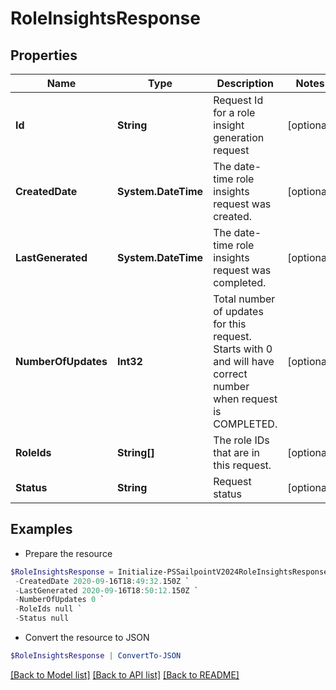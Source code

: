 # RoleInsightsResponse
## Properties

Name | Type | Description | Notes
------------ | ------------- | ------------- | -------------
**Id** | **String** | Request Id for a role insight generation request | [optional] 
**CreatedDate** | **System.DateTime** | The date-time role insights request was created. | [optional] 
**LastGenerated** | **System.DateTime** | The date-time role insights request was completed. | [optional] 
**NumberOfUpdates** | **Int32** | Total number of updates for this request. Starts with 0 and will have correct number when request is COMPLETED. | [optional] 
**RoleIds** | **String[]** | The role IDs that are in this request. | [optional] 
**Status** | **String** | Request status | [optional] 

## Examples

- Prepare the resource
```powershell
$RoleInsightsResponse = Initialize-PSSailpointV2024RoleInsightsResponse  -Id 8c190e67-87aa-4ed9-a90b-d9d5344523fb `
 -CreatedDate 2020-09-16T18:49:32.150Z `
 -LastGenerated 2020-09-16T18:50:12.150Z `
 -NumberOfUpdates 0 `
 -RoleIds null `
 -Status null
```

- Convert the resource to JSON
```powershell
$RoleInsightsResponse | ConvertTo-JSON
```

[[Back to Model list]](../README.md#documentation-for-models) [[Back to API list]](../README.md#documentation-for-api-endpoints) [[Back to README]](../README.md)

